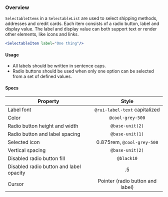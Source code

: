 ### Overview

`SelectableItems` in a `SelectableList` are used to select shipping methods, addresses and credit cards. Each item consists of a radio button, label and display value. The label and display value can both support text or render other elements, like icons and links.

```jsx noeditor
<SelectableItem label="One thing"/>
```

#### Usage
- All labels should be written in sentence caps.
- Radio buttons should be used when only one option can be selected from a set of defined values.

#### Specs

|Property                                |Style                                |
|----------------------------------------|:-----------------------------------:|
|Label font                              | `@rui-label-text` capitalized       |
|Color                                   | `@cool-grey-500`                    |
|Radio button height and width           | `@base-unit(2)`                     |
|Radio button and label spacing          | `@base-unit(1)`                     |
|Selected icon                           | 0.875rem, `@cool-grey-500`          |
|Vertical spacing                        | `@base-unit(2)`                     |
|Disabled radio button fill              | `@black10`                          |
|Disabled radio button and label opacity | .5                                  |
|Cursor                                  | Pointer (radio button and label)    |